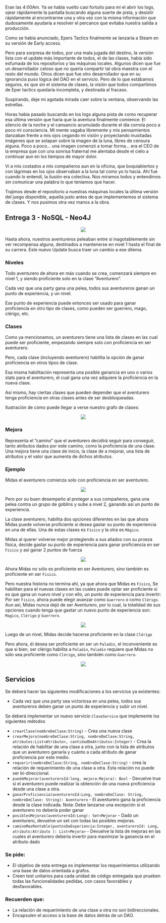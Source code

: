 Eran las 4:00Am. Ya se había vuelto casi fortuito para mi el abrir los logs, ojear rápidamente la pantalla buscando alguna suerte de pista, y desistir rápidamente al encontrarme una y otra vez con la misma información que dudosamente ayudaría a resolver el percance que evitaba nuestra salida a producción.

Como se había anunciado, Epers Tactics finalmente se lanzaría a Steam en su versión de Early access.

Pero para sorpresa de todos,  por una mala jugada del destino, la versión lista con el update más importante de todos, el de las clases, había sido esfumada de los repositorios y las máquinas locales.
 Algunos dicen que fue un desarrollador celoso que no quería compartir tal obra maestra con el resto del mundo. Otros dicen que fue otro desarrollador que en su ignorancia puso lógica del DAO en el servicio. Pero de lo que estábamos seguros, es que sin el sistema de clases, la visión que todos compartimos de Eper tactics quedaría incompleta, y destinada al fracaso.

Suspirando, deje mi agotada mirada caer sobre la ventana, observando las estrellas. 

Horas había pasado buscando en los logs alguna pista de como recuperar esa última versión que haría que la aventura finalmente comience.
El silencio de la noche y el cansancio acumulado durante el día corroía poco a poco mi consciencia. Mi mente vagaba libremente y mis pensamientos danzaban frente a mis ojos cegando mi visión y proyectando inusitadas imágenes que se solapan sobre la imagen de la luna, libres de censura alguna. 
Poco a poco… una imagen comenzó a tomar forma… era el CEO de la empresa que con una sonrisa fraternal me alentaba desde el cielo a continuar aun en los tiempos de mayor dolor.

Vi a mis costados a mis compañeros aun en la oficina, que boquiabiertos  y con lágrimas en los ojos observaban a la luna tal como yo lo hacía. Ahí fue cuando lo entendí, la ilusión era colectiva.  Nos miramos todos y entendimos sin comunicar una palabra lo que teníamos que hacer. 

Trajimos desde el repositorio a nuestras máquinas locales la última versión del juego disponible, aquella justo antes de que implementemos el sistema de clases. Y nos pusimos otra vez manos a la obra.


## Entrega 3 - NoSQL - Neo4J

<p align="center">
  <img src="tp3.jpg" />
</p>

Hasta ahora, nuestros aventureros peleaban entre sí inagotablemente sin ver recompensa alguna, destinados a mantenerse en nivel 1 hasta el final de su carrera. Este nuevo Update busca traer un cambio a ese dilema.

### Niveles

Todo aventurero de ahora en más cuando se crea, comenzará siempre en nivel 1, y siendo proficiente solo en la clase “Aventurero”.

Cada vez que una party gana una pelea, todos sus aventureros ganan un punto de experiencia, y un nivel. 

Ese punto de experiencia puede entonces ser usado para ganar proficiencia en otro tipo de clases, como pueden ser guerrero, mago, clérigo, etc.


### Clases

Como ya mencionamos, un aventurero tiene una lista de clases en las cual puede ser proficiente, empezando siempre solo con proficiencia en ser aventurero.

Pero, cada clase (incluyendo aventurero) habilita la opción de ganar proficiencia en otros tipos de clase.

Esa misma habilitación representa una posible ganancia en uno o varios stats para el aventurero, el cual gana una vez adquiere la proficiencia en la nueva clase.

Así mismo, hay ciertas clases que pueden depender que el aventurero tenga proficiencia en otras clases antes de ser desbloqueadas.

Ilustración de cómo puede llegar a verse nuestro grafo de clases:

<p align="center">
  <img src="grafo.png" />
</p>

### Mejora

Representa el “camino” que el aventurero decidirá seguir para conseguir, tanto atributos dados por este camino, como la proficiencia de una clase.
Una mejora tiene una clase de inicio, la clase de a mejorar, una lista de atributos y el valor que aumenta de dichos atributos.


### Ejemplo

Midas el aventurero comienza solo con proficiencia en ser aventurero.

<p align="center">
  <img src="grafo-aventurero.png" />
</p>


Pero por su buen desempeño al proteger a sus compañeros, gana una pelea contra un grupo de goblins y sube a nivel 2, ganando así un punto de experiencia.

La clase aventurero, habilita dos opciones diferentes en las que ahora Midas puede volverse proficiente si desea gastar su punto de experiencia en una de ellas.
Una de estas clases es `Fisico`  y la otra es `Mágico`. 

Midas al querer volverse mejor protegiendo a sus aliados con su proeza física, decide gastar su punto de experiencia para ganar proficiencia en ser `Fisico` y así ganar 2 puntos de fuerza 


<p align="center">
  <img src="grafo-fuerza.png" />
</p>

Ahora Midas no sólo es proficiente en ser Aventurero, sino también es proficiente en ser `Fisico`.

Pero nuestra historia no termina ahí, ya que ahora que Midas es `Fisico`, Se habilitan para el nuevas clases en las cuales puede optar ser proficiente si es que gana un nuevo nivel y con ello, un punto de experiencia para invertir: 
Por ser `Fisico`, ahora puede elegir avanzar como `Guerrero` o como `Clérigo`. Aun así, Midas nunca dejó de ser Aventurero, por lo cual, la totalidad de sus opciones cuando tenga que gastar un nuevo punto de experiencia son: `Magico`, `Clérigo` y `Guerrero`.


<p align="center">
  <img src="grafo-fuerza2.png" />
</p>

Luego de un nivel, Midas decide hacerse proficiente en la clase `Clérigo`

Pero ahora, él desea ser proficiente en ser un `Paladín`, el inconveniente es que si bien, ser clérigo habilita a `Paladin`, `Paladin` requiere que Midas no sólo sea proficiente como `Clérigo`, sino también como `Guerrero`.

<p align="center">
  <img src="grafo-requiere.png" />
</p>

## Servicios

Se deberá hacer las siguientes modificaciones a los servicios ya existentes:

- Cada vez que una party sea victoriosa en una pelea, todos sus aventureros deben ganar un punto de experiencia y subir un nivel.

Se deberá implementar un nuevo servicio `ClaseService` que implemente los siguientes métodos

- `crearClase(nombreDeClase:String)` - Crea una nueva clase
- `crearMejora(nombreDeClase:String, nombreDeClase:String, atributos:List<Atributo>, cantidadDeAtributos:Integer)` - Crea la relación de habilitar de una clase a otra, junto con la lista de atributos que un aventurero ganaría y cuánto a cada atributo de ganar proficiencia por este medio. 
- `requerir(nombreDeClase:String, nombreDeClase:String)` - crea la relación de requerimiento de una clase a otra. Esta relación no puede ser bi-direccional.
- `puedeMejorar(aventureroId:long, mejora:Mejora): Bool` - Devuelve true si el aventurero puede realizar la obtención de una nueva proficiencia desde una clase a otra.
- `ganarProficiencia(aventureroId:Long, nombreDeClase: String, nombreDeClase: String): Aventurero` - El aventurero gana la proficiencia desde la clase indicada. Nota: Debe lanzarse una excepción si el aventurero no debería poder ganar
- `posiblesMejoras(aventureroId:Long): Set<Mejora>` - Dado un aventurero, devuelve un set con todas las posibles mejoras.
- `caminoMasRentable(puntosDeExperiencia:Integer, aventureroId: Long, atributo:Atributo ): List<Mejora>` - Devuelve la lista de mejoras en las cuales el aventurero debería invertir para maximizar la ganancia en el atributo dado


### Se pide:
- El objetivo de esta entrega es implementar los requerimientos utilizando una base de datos orientada a grafos.
- Creen test unitarios para cada unidad de código entregada que prueben todas las funcionalidades pedidas, con casos favorables y desfavorables.

### Recuerden que:
- La relación de requerimiento de una clase a otra no son bidireccionales. 
- Encapsulen el acceso a la base de datos detrás de un DAO.

